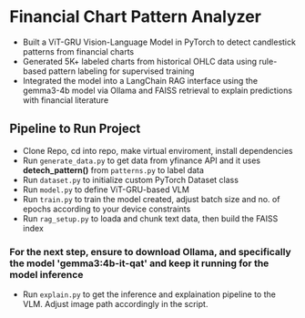 
# Financial Chart Pattern Analyzer 
* Built a ViT-GRU Vision-Language Model in PyTorch to detect candlestick patterns from financial charts
* Generated 5K+ labeled charts from historical OHLC data using rule-based pattern labeling for supervised training
* Integrated the model into a LangChain RAG interface using the gemma3-4b model via Ollama and FAISS retrieval to explain predictions with financial literature

## Pipeline to Run Project
- Clone Repo, cd into repo, make virtual enviroment, install dependencies
- Run `generate_data.py` to get data from yfinance API and it uses __detech_pattern()__ from `patterns.py` to label data
- Run `dataset.py` to initialize custom PyTorch Dataset class
- Run `model.py` to define ViT-GRU-based VLM
- Run `train.py` to train the model created, adjust batch size and no. of epochs according to your device constraints
- Run `rag_setup.py` to loada and chunk text data, then build the FAISS index
### For the next step, ensure to download Ollama, and specifically the model 'gemma3:4b-it-qat' and keep it running for the model inference
- Run  `explain.py` to get the inference and explaination pipeline to the VLM. Adjust image path accordingly in the script.